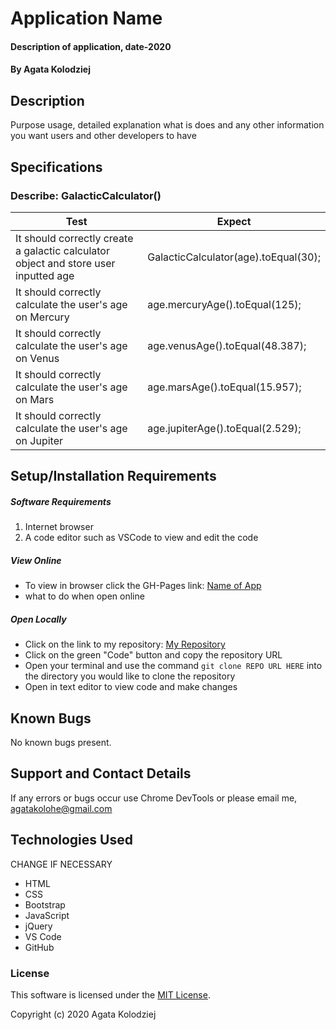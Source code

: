 # Application Name

#### Description of application, date-2020

#### By Agata Kolodziej

## Description

Purpose usage, detailed explanation what is does and any other information you want users and other developers to have

## Specifications

### Describe: GalacticCalculator()

| Test | Expect |
| ---- | ------ |
| It should correctly create a galactic calculator object and store user inputted age | GalacticCalculator(age).toEqual(30); |
| It should correctly calculate the user's age on Mercury| age.mercuryAge().toEqual(125); |
| It should correctly calculate the user's age on Venus| age.venusAge().toEqual(48.387); |
| It should correctly calculate the user's age on Mars| age.marsAge().toEqual(15.957); |
| It should correctly calculate the user's age on Jupiter| age.jupiterAge().toEqual(2.529); |


## Setup/Installation Requirements

##### Software Requirements

1. Internet browser
2. A code editor such as VSCode to view and edit the code

##### View Online

- To view in browser click the GH-Pages link: [Name of App](URL)
- what to do when open online

##### Open Locally

- Click on the link to my repository: [My Repository](URL)
- Click on the green "Code" button and copy the repository URL
- Open your terminal and use the command `git clone REPO URL HERE` into the directory you would like to clone the repository
- Open in text editor to view code and make changes

## Known Bugs

No known bugs present.

## Support and Contact Details

If any errors or bugs occur use Chrome DevTools or please email me, <agatakolohe@gmail.com>

## Technologies Used

CHANGE IF NECESSARY

- HTML
- CSS
- Bootstrap
- JavaScript
- jQuery
- VS Code
- GitHub

### License

This software is licensed under the [MIT License](https://choosealicense.com/licenses/mit/).

Copyright (c) 2020 Agata Kolodziej
